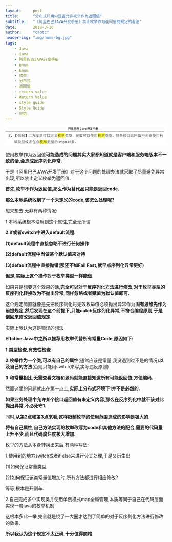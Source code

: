 ```yaml
---
layout:     post
title:      "分布式环境中是否允许枚举作为返回值"
subtitle:   "《阿里巴巴JAVA开发手册》禁止枚举作为返回值的规定的看法"
date:       2018-3-10
author:     "caotc"
header-img: "img/home-bg.jpg"
tags:
    - Java
    - java
    - 阿里巴巴JAVA开发手册
    - enum
    - Enum
    - 枚举
    - 分布式
    - 返回值
    - return value
    - Return Value
    - style guide
    - Style Guide
    - 规范
---
```



![](/img/in-post/2018-03-11-java-enum-style/regulation.png)

使用枚举作为返回值**可能造成的问题其实大家都知道就是客户端和服务端版本不一致的话,会造成反序列化异常.**

于是《阿里巴巴JAVA开发手册》对于这个问题的处理办法就采取了尽量避免异常出现,所以禁止定义枚举为返回值.

**首先,枚举不作为返回值,那么作为替代品只能是返回code.**

**那么本地系统收到了一个未定义的code,该怎么处理呢?**

想来想去,无非有两种情况:

1.本地系统根本没用到这个属性,完全无所谓

**2.if或者switch中进入default流程.**

**(1)default流程中直接忽略不进行任何操作**

**(2)default流程中当做某个默认值来对待**

**(3)default流程中直接抛错(那还不如Fail Fast,就早点序列化异常更好)**


**但是,实际上这个操作对于枚举类型一样能做.**

如果只是想要这个效果的话,**完全可以对于反序列化方法进行修改,对于枚举类型的反序列化转换改为不抛出异常,同样忽略或者赋值为默认值即可.**



这个规定简直就像是先把反序列化时无效枚举值必须抛出异常作为**固有思维先作为前提规定,然后发现在这个前提下,只能catch反序列化异常,不符合编程原则,于是倒回来修改返回值规定.**



实际上我认为这是错误的想法.

**Effctive Java中之所以推荐用枚举代替所有常量Code,原因如下:**

**1.类型检查,有效性检查**

**2.枚举作为一个类,可以有自己的属性**(通常应该是常量,我没遇到过不是的情况)**以及自己的方法**(否则只能用switch来写,实际违反原则)

**3.和常量相比,无需查看文档和源码就能直接知道所有可能返回值,方便编码.**



然而这里的问题就出在第一点上,**实际上分布式环境下1并不是必然的.**

**如果业务处理中允许某个接口返回值有未定义内容,那么在反序列化中就不该对此抛出异常,不必死守1.**



同时,**从第2点和第3点来看,这样限制枚举的使用范围造成的影响是极大的.**

**将有自己属性,自己方法实现的枚举改写为code和其他方法的配合,需要的代码量上升不少,而且代码腐烂度极大增加.**

枚举的方法从本身转换出来后,有两种写法:

1.使用到的地方switch或者if else来进行分支处理,于是又衍生出

(1)如何保证常量类型

(2)如何保证该类常量值增加时,所有方法都进行相应修改?

等等,根本是开倒车.

2.自己完成多个实现类并使用单例模式map全局管理,本质等同于自己在代码层面实现一套java的枚举机制.

这根本多此一举,完全就是绕了一大圈才达到了简单的对于反序列化方法进行修改的效果.



**所以我认为这个规定不太正确,十分值得商榷.**